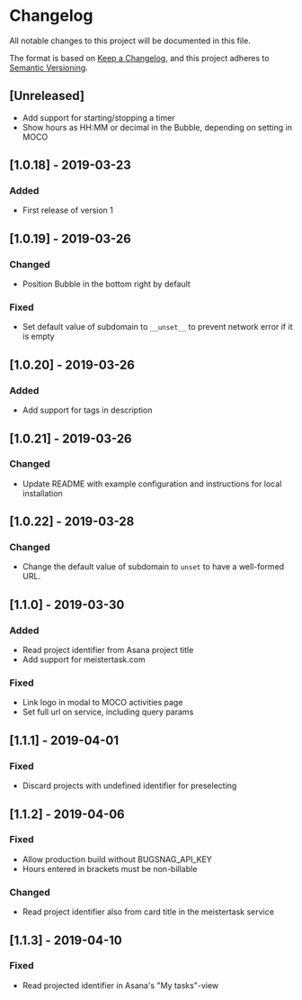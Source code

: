 # Changelog
All notable changes to this project will be documented in this file.

The format is based on [Keep a Changelog](https://keepachangelog.com/en/1.0.0/),
and this project adheres to [Semantic Versioning](https://semver.org/spec/v2.0.0.html).

## [Unreleased]
- Add support for starting/stopping a timer
- Show hours as HH:MM or decimal in the Bubble, depending on setting in MOCO


## [1.0.18] - 2019-03-23
### Added
- First release of version 1

## [1.0.19] - 2019-03-26
### Changed
- Position Bubble in the bottom right by default

### Fixed
- Set default value of subdomain to `__unset__` to prevent network error if it is empty

## [1.0.20] - 2019-03-26
### Added
- Add support for tags in description

## [1.0.21] - 2019-03-26
### Changed
- Update README with example configuration and instructions for local installation

## [1.0.22] - 2019-03-28
### Changed
- Change the default value of subdomain to `unset` to have a well-formed URL.

## [1.1.0] - 2019-03-30
### Added
- Read project identifier from Asana project title
- Add support for meistertask.com

### Fixed
- Link logo in modal to MOCO activities page
- Set full url on service, including query params

## [1.1.1] - 2019-04-01
### Fixed
- Discard projects with undefined identifier for preselecting

## [1.1.2] - 2019-04-06
### Fixed
- Allow production build without BUGSNAG_API_KEY
- Hours entered in brackets must be non-billable

### Changed
- Read project identifier also from card title in the meistertask service

## [1.1.3] - 2019-04-10
### Fixed
- Read projected identifier in Asana's "My tasks"-view
